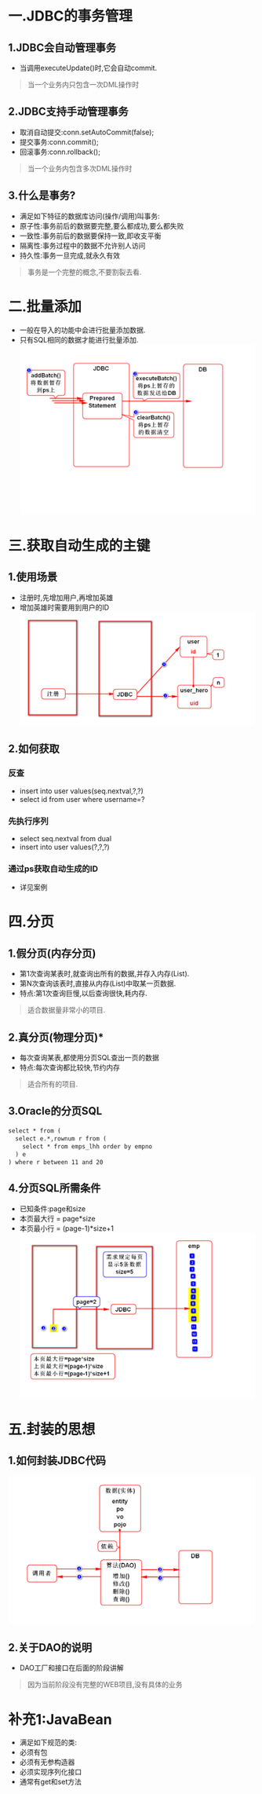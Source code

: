 # 一.JDBC的事务管理
## 1.JDBC会自动管理事务
- 当调用executeUpdate()时,它会自动commit.
> 当一个业务内只包含一次DML操作时

## 2.JDBC支持手动管理事务
- 取消自动提交:conn.setAutoCommit(false);
- 提交事务:conn.commit();
- 回滚事务:conn.rollback();
> 当一个业务内包含多次DML操作时

## 3.什么是事务?
- 满足如下特征的数据库访问(操作/调用)叫事务:
- 原子性:事务前后的数据要完整,要么都成功,要么都失败
- 一致性:事务前后的数据要保持一致,即收支平衡
- 隔离性:事务过程中的数据不允许别人访问
- 持久性:事务一旦完成,就永久有效
> 事务是一个完整的概念,不要割裂去看.

# 二.批量添加
- 一般在导入的功能中会进行批量添加数据.
- 只有SQL相同的数据才能进行批量添加.
![](1.png)

# 三.获取自动生成的主键
## 1.使用场景
- 注册时,先增加用户,再增加英雄
- 增加英雄时需要用到用户的ID
![](2.png)

## 2.如何获取
### 反查
- insert into user values(seq.nextval,?,?)
- select id from user where username=?

### 先执行序列
- select seq.nextval from dual
- insert into user values(?,?,?)

### 通过ps获取自动生成的ID
- 详见案例

# 四.分页
## 1.假分页(内存分页)
- 第1次查询某表时,就查询出所有的数据,并存入内存(List).
- 第N次查询该表时,直接从内存(List)中取某一页数据.
- 特点:第1次查询巨慢,以后查询很快,耗内存.
> 适合数据量非常小的项目.

## 2.真分页(物理分页)*
- 每次查询某表,都使用分页SQL查出一页的数据
- 特点:每次查询都比较快,节约内存
> 适合所有的项目.

## 3.Oracle的分页SQL

	select * from (
	  select e.*,rownum r from (
	    select * from emps_lhh order by empno
	  ) e
	) where r between 11 and 20

## 4.分页SQL所需条件
- 已知条件:page和size
- 本页最大行 = page*size
- 本页最小行 = (page-1)*size+1
![](3.png)

# 五.封装的思想
## 1.如何封装JDBC代码
![](4.png)

## 2.关于DAO的说明
- DAO工厂和接口在后面的阶段讲解
> 因为当前阶段没有完整的WEB项目,没有具体的业务




# 补充1:JavaBean
- 满足如下规范的类:
- 必须有包
- 必须有无参构造器
- 必须实现序列化接口
- 通常有get和set方法